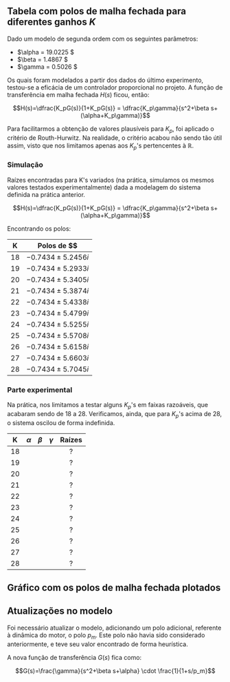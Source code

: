 ## Tabela com polos de malha fechada para diferentes ganhos $K$

Dado um modelo de segunda ordem com os seguintes parâmetros:
- $\alpha = 19.0225 $
- $\beta = 1.4867 $
- $\gamma = 0.5026 $

Os quais foram modelados a partir dos dados do último experimento, testou-se a eficácia de um controlador proporcional no projeto. A função de transferência em malha fechada $H(s)$ ficou, então:

$$H(s)=\dfrac{K_pG(s)}{1+K_pG(s)} = \dfrac{K_p\gamma}{s^2+\beta s+(\alpha+K_p\gamma)}$$

Para facilitarmos a obtenção de valores plausíveis para $K_p$, foi aplicado o critério de Routh-Hurwitz. Na realidade, o critério acabou não sendo tão útil assim, visto que nos limitamos apenas aos $K_p$'s pertencentes à $\mathbb{R}$.


### Simulação

Raízes encontradas para K's variados (na prática, simulamos os mesmos valores testados experimentalmente) dada a modelagem do sistema definida na prática anterior.

$$H(s)=\dfrac{K_pG(s)}{1+K_pG(s)} = \dfrac{K_p\gamma}{s^2+\beta s+(\alpha+K_p\gamma)}$$

Encontrando os polos:

| K  |        Polos de $$    |
|:--:|:---------------------:|
| 18 | $-0.7434 \pm 5.2456i$ |
| 19 | $-0.7434 \pm 5.2933i$ |
| 20 | $-0.7434 \pm 5.3405i$ |
| 21 | $-0.7434 \pm 5.3874i$ |
| 22 | $-0.7434 \pm 5.4338i$ |
| 23 | $-0.7434 \pm 5.4799i$ |
| 24 | $-0.7434 \pm 5.5255i$ |
| 25 | $-0.7434 \pm 5.5708i$ |
| 26 | $-0.7434 \pm 5.6158i$ |
| 27 | $-0.7434 \pm 5.6603i$ |
| 28 | $-0.7434 \pm 5.7045i$ |

### Parte experimental

Na prática, nos limitamos a testar alguns $K_p$'s em faixas razoáveis, que acabaram sendo de 18 a 28. Verificamos, ainda, que para $K_p$'s acima de 28, o sistema oscilou de forma indefinida.

| K  | $\alpha$ | $\beta$ | $\gamma$ |        Raízes         |
|:--:|:--------:|:-------:|:--------:|:---------------------:|
| 18 |          |         |          | $?$                   |
| 19 |          |         |          | $?$                   |
| 20 |          |         |          | $?$                   |
| 21 |          |         |          | $?$                   |
| 22 |          |         |          | $?$                   |
| 23 |          |         |          | $?$                   |
| 24 |          |         |          | $?$                   |
| 25 |          |         |          | $?$                   |
| 26 |          |         |          | $?$                   |
| 27 |          |         |          | $?$                   |
| 28 |          |         |          | $?$                   |

## Gráfico com os polos de malha fechada plotados

## Atualizações no modelo

Foi necessário atualizar o modelo, adicionando um polo adicional, referente à dinâmica do motor, o polo $p_m$. Este polo não havia sido considerado anteriormente, e teve seu valor encontrado de forma heurística.

A nova função de transferência $G(s)$ fica como:

$$G(s)=\frac{\gamma}{s^2+\beta s+\alpha} \cdot \frac{1}{1+s/p_m}$$

<!---
Perguntar pra rapazeada
-->